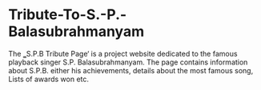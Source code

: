 # Tribute-To-S.-P.-Balasubrahmanyam
The ‗S.P.B Tribute Page‘ is a project website dedicated to the famous playback singer S.P.  Balasubrahmanyam. The page contains information about S.P.B. either his achievements, details about the most famous song, Lists of awards won etc.
